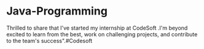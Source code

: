 # Java-Programming
Thrilled to share that I've started my internship at CodeSoft .I'm beyond excited to learn from the best, work on challenging projects, and contribute to the team's success".#Codesoft
